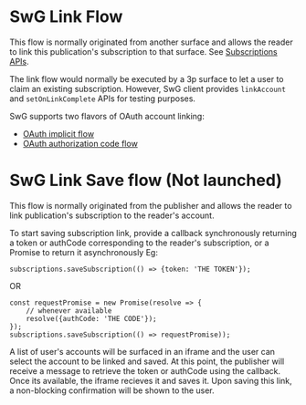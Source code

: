 <!---
Copyright 2018 The Subscribe with Google Authors. All Rights Reserved.

Licensed under the Apache License, Version 2.0 (the "License");
you may not use this file except in compliance with the License.
You may obtain a copy of the License at

     http://www.apache.org/licenses/LICENSE-2.0

Unless required by applicable law or agreed to in writing, software
distributed under the License is distributed on an "AS-IS" BASIS,
WITHOUT WARRANTIES OR CONDITIONS OF ANY KIND, either express or implied.
See the License for the specific language governing permissions and
limitations under the License.
-->

# SwG Link Flow

This flow is normally originated from another surface and allows the reader to link this publication's subscription to that surface. See [Subscriptions APIs](./core-apis.md).

The link flow would normally be executed by a 3p surface to let a user to claim an existing subscription. However, SwG client provides `linkAccount` and `setOnLinkComplete` APIs for testing purposes.

SwG supports two flavors of OAuth account linking:
 - [OAuth implicit flow](https://developers.google.com/actions/identity/oauth2-implicit-flow)
 - [OAuth authorization code flow](https://developers.google.com/actions/identity/oauth2-code-flow)

# SwG Link Save flow (Not launched)

This flow is normally originated from the publisher and allows the reader to link publication's subscription to the reader's account.

To start saving subscription link, provide a callback synchronously returning a token or authCode corresponding to the reader's
subscription, or a Promise to return it asynchronously Eg:

```
subscriptions.saveSubscription(() => {token: 'THE TOKEN'});
```
OR

```
const requestPromise = new Promise(resolve => {
    // whenever available
    resolve({authCode: 'THE CODE'});
});
subscriptions.saveSubscription(() => requestPromise));
```

A list of user's accounts will be surfaced in an iframe and the user can select the account to be linked and saved. At this point, the publisher will receive a message to retrieve the token or authCode using the callback. Once its available,  the iframe recieves it and saves it. Upon saving this link, a non-blocking confirmation will be shown to the user.


